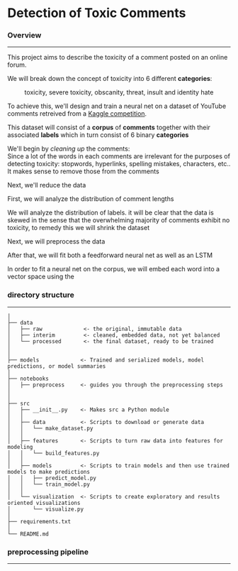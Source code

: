 # Detection of Toxic Comments

### Overview
------------

This project aims to describe the toxicity of a comment posted on an online forum.

We will break down the concept of toxicity into 6 different __categories__:

<center>
toxicity, severe toxicity, obscanity, threat, insult and identity hate
</center>


To achieve this, we'll design and train a neural net on a dataset of YouTube comments retreived from a [Kaggle competition](https://www.kaggle.com/c/jigsaw-toxic-comment-classification-challenge/data).  

This dataset will consist of a __corpus__ of  __comments__ together with their associated __labels__ which in turn consist of 6 binary  __categories__

We'll begin by _cleaning up_ the comments:  
Since a lot of the words in each comments are irrelevant for the purposes of detecting toxicity: stopwords, hyperlinks, spelling mistakes, characters, etc.. It makes sense to remove those from the comments

Next, we'll reduce the data

First, we will analyze the distribution of comment lengths 

We will analyze the distribution of labels. it will be clear that the data is skewed in the sense that the overwhelming majority of comments exhibit no toxicity, to remedy this we will shrink the dataset


Next, we will preprocess the data

After that, we will fit both a feedforward neural net as well as an LSTM

In order to fit a neural net on the corpus, we will embed each word into a vector space using the 


### directory structure
------------


```
│
├── data
│   ├── raw             <- the original, immutable data
│   ├── interim         <- cleaned, embedded data, not yet balanced
│   └── processed       <- the final dataset, ready to be trained
│
│
├── models             <- Trained and serialized models, model predictions, or model summaries
│
├── notebooks
│   ├── preprocess     <- guides you through the preprocessing steps   
│
│
├── src 
│   ├── __init__.py    <- Makes src a Python module
│   │
│   ├── data           <- Scripts to download or generate data
│   │   └── make_dataset.py
│   │
│   ├── features       <- Scripts to turn raw data into features for modeling
│   │   └── build_features.py
│   │
│   ├── models         <- Scripts to train models and then use trained models to make predictions                 
│   │   ├── predict_model.py
│   │   └── train_model.py
│   │
│   └── visualization  <- Scripts to create exploratory and results oriented visualizations
│       └── visualize.py
│
├── requirements.txt
│   
└── README.md          
```


### preprocessing pipeline
------------

